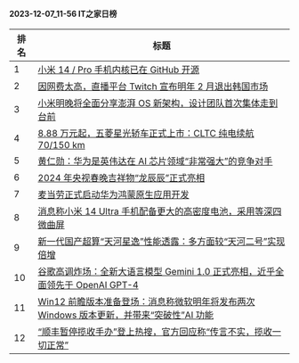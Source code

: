#### 2023-12-07_11-56  IT之家日榜

| 排名 | 标题|
| --- | ---|
| 1 | [小米 14 / Pro 手机内核已在 GitHub 开源](https://www.ithome.com/0/737/478.htm) |
| 2 | [因网费太高，直播平台 Twitch 宣布明年 2 月退出韩国市场](https://www.ithome.com/0/737/479.htm) |
| 3 | [小米明晚将全面分享澎湃 OS 新架构，设计团队首次集体走到台前](https://www.ithome.com/0/737/378.htm) |
| 4 | [8.88 万元起，五菱星光轿车正式上市：CLTC 纯电续航 70/150 km](https://www.ithome.com/0/737/485.htm) |
| 5 | [黄仁勋：华为是英伟达在 AI 芯片领域“非常强大”的竞争对手](https://www.ithome.com/0/737/384.htm) |
| 6 | [2024 年央视春晚吉祥物“龙辰辰”正式亮相](https://www.ithome.com/0/737/371.htm) |
| 7 | [麦当劳正式启动华为鸿蒙原生应用开发](https://www.ithome.com/0/737/493.htm) |
| 8 | [消息称小米 14 Ultra 手机配备更大的高密度电池，采用等深四微曲屏](https://www.ithome.com/0/737/362.htm) |
| 9 | [新一代国产超算“天河星逸”性能透露：多方面较“天河二号”实现倍增](https://www.ithome.com/0/737/357.htm) |
| 10 | [谷歌高调炸场：全新大语言模型 Gemini 1.0 正式亮相，近乎全面领先于 OpenAI GPT-4](https://www.ithome.com/0/737/519.htm) |
| 11 | [Win12 前瞻版本准备登场：消息称微软明年将发布两次 Windows 版本更新，并带来“突破性”AI 功能](https://www.ithome.com/0/737/523.htm) |
| 12 | [“顺丰暂停揽收手办”登上热搜，官方回应称“传言不实，揽收一切正常”](https://www.ithome.com/0/737/453.htm) |
